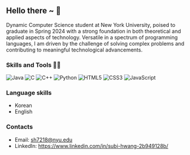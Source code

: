 ## Hello there ~ 👋

Dynamic Computer Science student at New York University, poised to graduate in Spring 2024 with a strong foundation in both theoretical and applied aspects of technology. Versatile in a spectrum of programming languages, I am driven by the challenge of solving complex problems and contributing to meaningful technological advancements.

### Skills and Tools 👩‍💻

![Java](https://img.shields.io/badge/Java-ED8B00?style=for-the-badge&logo=java&logoColor=white)
![C](https://img.shields.io/badge/C-00599C?style=for-the-badge&logo=c&logoColor=white)
![C++](https://img.shields.io/badge/C++-00599C?style=for-the-badge&logo=c%2B%2B&logoColor=white)
![Python](https://img.shields.io/badge/Python-3776AB?style=for-the-badge&logo=python&logoColor=white)
![HTML5](https://img.shields.io/badge/HTML5-E34F26?style=for-the-badge&logo=html5&logoColor=white)
![CSS3](https://img.shields.io/badge/CSS3-1572B6?style=for-the-badge&logo=css3&logoColor=white)
![JavaScript](https://img.shields.io/badge/JavaScript-F7DF1E?style=for-the-badge&logo=javascript&logoColor=black)

### Language skills 
- Korean
- English 

### Contacts
- Email: sh7218@nyu.edu
- LinkedIn: https://www.linkedin.com/in/subi-hwang-2b949128b/ 
